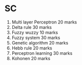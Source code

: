 # SC

1. Multi layer Perceptron 20 marks
2. Delta rule 30 marks
3. Fuzzy wuzzy 10 marks
4. Fuzzy system 30 marks
5. Genetic algorithm 20 marks
6. Hebb rule 20 marks
7. Perceptron learning 30 marks
8. Kohonen 20 marks
